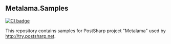 ## Metalama.Samples

[![CI badge](https://github.com/postsharp/Metalama.Samples/workflows/Full%20Pipeline/badge.svg)](https://github.com/postsharp/Metalama.Samples/actions?query=workflow%3A%22Full+Pipeline%22)

This repository contains samples for PostSharp project "Metalama" used by http://try.postsharp.net.